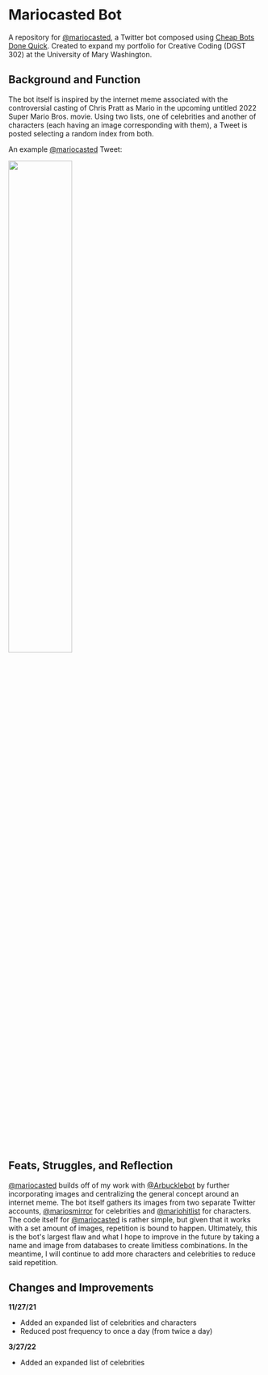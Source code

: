 # Mariocasted Bot
A repository for [@mariocasted](https://twitter.com/mariocasted), a Twitter bot composed using [Cheap Bots Done Quick](https://cheapbotsdonequick.com/). Created to expand my portfolio for Creative Coding (DGST 302) at the University of Mary Washington.

## Background and Function
The bot itself is inspired by the internet meme associated with the controversial casting of Chris Pratt as Mario in the upcoming untitled 2022 Super Mario Bros. movie. Using two lists, one of celebrities and another of characters (each having an image corresponding with them), a Tweet is posted selecting a random index from both.


An example [@mariocasted](https://twitter.com/mariocasted) Tweet:

<img src="https://user-images.githubusercontent.com/89407955/143722572-b5c08a1f-4de6-417a-94f0-f7f776de30ac.png" width=50% height=50%>



## Feats, Struggles, and Reflection
[@mariocasted](https://twitter.com/mariocasted) builds off of my work with [@Arbucklebot](https://twitter.com/ArbuckleBot) by further incorporating images and centralizing the general concept around an internet meme. The bot itself gathers its images from two separate Twitter accounts, [@mariosmirror](https://twitter.com/mariosMirror) for celebrities and [@mariohitlist](https://twitter.com/mariohitlist) for characters. The code itself for [@mariocasted](https://twitter.com/mariocasted)  is rather simple, but given that it works with a set amount of images, repetition is bound to happen. Ultimately, this is the bot's largest flaw and what I hope to improve in the future by taking a name and image from databases to create limitless combinations. In the meantime, I will continue to add more characters and celebrities to reduce said repetition.

## Changes and Improvements
 
  **11/27/21**
- Added an expanded list of celebrities and characters
- Reduced post frequency to once a day (from twice a day)

**3/27/22**
- Added an expanded list of celebrities
